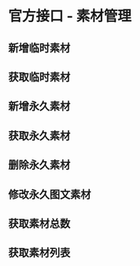 # 官方接口 - 素材管理

## 新增临时素材

## 获取临时素材

## 新增永久素材

## 获取永久素材

## 删除永久素材

## 修改永久图文素材

## 获取素材总数

## 获取素材列表

